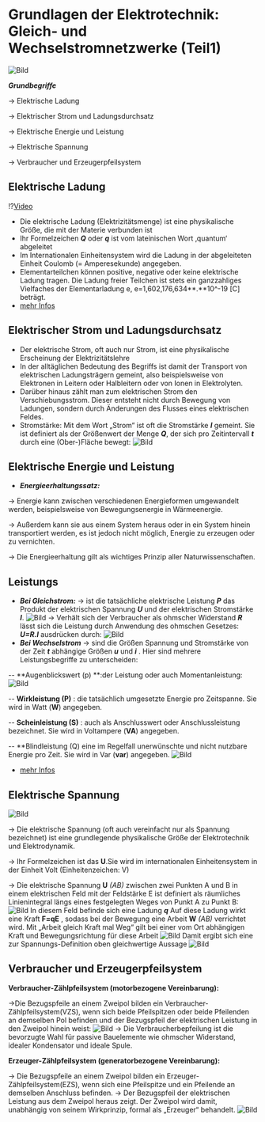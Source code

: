 #	Grundlagen der Elektrotechnik: Gleich- und Wechselstromnetzwerke (Teil1)
![Bild](https://upload.wikimedia.org/wikipedia/commons/e/ed/VFPt_charges_plus_minus_thumb.svg "Das Bild ist lizenziert unter [CC BY-SA 3.0](https://creativecommons.org/licenses/by-sa/3.0/)")

 ***Grundbegriffe***

-> Elektrische Ladung

-> Elektrischer Strom und Ladungsdurchsatz

-> Elektrische Energie und Leistung

-> Elektrische Spannung

-> Verbraucher und Erzeugerpfeilsystem

## Elektrische Ladung

!?[Video](https://openlearnware.tu-darmstadt.de/resource/599 " Das Video von Prof. Dr. Joachim Enders ist lizenziert unter [CC BY-NC-ND 4.0](https://creativecommons.org/licenses/by-nc-nd/4.0/)")

- Die elektrische Ladung (Elektrizitätsmenge) ist eine physikalische Größe, die mit der Materie verbunden ist
- Ihr Formelzeichen ***Q*** oder ***q*** ist vom lateinischen Wort ‚quantum‘ abgeleitet
- Im Internationalen Einheitensystem wird die Ladung in der abgeleiteten Einheit Coulomb (= Amperesekunde) angegeben.
-  Elementarteilchen können positive, negative oder keine elektrische Ladung tragen. Die Ladung freier Teilchen ist stets ein ganzzahliges Vielfaches der Elementarladung e, e=1,602,176,634**.**10^-19 [C] beträgt.
- [mehr Infos](https://de.wikipedia.org/wiki/Elektrische_Ladung)


## Elektrischer Strom und Ladungsdurchsatz
- Der elektrische Strom, oft auch nur Strom, ist eine physikalische Erscheinung der Elektrizitätslehre
- In der alltäglichen Bedeutung des Begriffs ist damit der Transport von elektrischen Ladungsträgern gemeint, also beispielsweise von Elektronen in Leitern oder Halbleitern oder von Ionen in Elektrolyten.
- Darüber hinaus zählt man zum elektrischen Strom den Verschiebungsstrom. Dieser entsteht nicht durch Bewegung von Ladungen, sondern durch Änderungen des Flusses eines elektrischen Feldes.
- Stromstärke: Mit dem Wort „Strom“ ist oft die Stromstärke ***I*** gemeint. Sie ist definiert als der Größenwert der Menge ***Q***, der sich pro Zeitintervall ***t*** durch eine (Ober-)Fläche bewegt:
![Bild](https://wikimedia.org/api/rest_v1/media/math/render/svg/a69de48a707e0051ad3c42cb9f0464402f1ff618)

## Elektrische Energie und Leistung
- ***Energieerhaltungssatz:***

-> Energie kann zwischen verschiedenen Energieformen umgewandelt werden, beispielsweise von Bewegungsenergie in Wärmeenergie.

-> Außerdem kann sie aus einem System heraus oder in ein System hinein transportiert werden, es ist jedoch nicht möglich, Energie zu erzeugen oder zu vernichten.

-> Die Energieerhaltung gilt als wichtiges Prinzip aller Naturwissenschaften.
## Leistungs
- ***Bei Gleichstrom:***
-> ist die tatsächliche elektrische Leistung ***P*** das Produkt der elektrischen Spannung ***U*** und der elektrischen Stromstärke ***I***.
![Bild](https://wikimedia.org/api/rest_v1/media/math/render/svg/def2af68ac9c552e2f3f9bd94e3c0d3b2846a2c1)
-> Verhält sich der Verbraucher als ohmscher Widerstand ***R*** lässt sich die Leistung durch Anwendung des ohmschen Gesetzes: ***U=R.I*** ausdrücken durch:
![Bild](https://wikimedia.org/api/rest_v1/media/math/render/svg/c53743d9e5302d46ece2df8a2804abb8eb943376)
- ***Bei Wechselstrom***
-> sind die Größen Spannung und Stromstärke von der Zeit ***t*** abhängige Größen ***u*** und ***i*** . Hier sind mehrere Leistungsbegriffe zu unterscheiden:

-- **Augenblickswert (p) **:der Leistung oder auch Momentanleistung:
![Bild](https://wikimedia.org/api/rest_v1/media/math/render/svg/178e1bd00510277e1a422fa805aa4f9d5e7a7736)

-- **Wirkleistung (P)** :  die tatsächlich umgesetzte Energie pro Zeitspanne. Sie wird in Watt (**W**) angegeben.

-- **Scheinleistung (S)** :  auch als Anschlusswert oder Anschlussleistung bezeichnet. Sie wird in Voltampere (**VA**) angegeben.

-- **Blindleistung (Q) eine im Regelfall unerwünschte und nicht nutzbare Energie pro Zeit. Sie wird in Var (**var**) angegeben.
![Bild](https://upload.wikimedia.org/wikipedia/commons/c/c1/Leistung-BlindKom.svg "Das Bild ist lizenziert unter [CC BY-SA 3.0](https://creativecommons.org/licenses/by-sa/3.0/) ")
- [mehr Infos](https://de.wikipedia.org/wiki/Elektrische_Leistung)

## Elektrische Spannung
![Bild](https://upload.wikimedia.org/wikipedia/commons/d/da/Spannung_Kugelfeld.svg " Das Bild ist lizenziert unter [CC BY 3.0 DE](https://creativecommons.org/licenses/by/3.0/de/deed.en)")

-> Die elektrische Spannung (oft auch vereinfacht nur als Spannung bezeichnet) ist eine grundlegende physikalische Größe der Elektrotechnik und Elektrodynamik.

-> Ihr Formelzeichen ist das **U**.Sie wird im internationalen Einheitensystem in der Einheit Volt (Einheitenzeichen: V)

-> Die elektrische Spannung **U** *(AB)* zwischen zwei Punkten A und B in einem elektrischen Feld mit der Feldstärke E ist definiert als räumliches Linienintegral längs eines festgelegten Weges von Punkt A zu Punkt B:
![Bild](https://wikimedia.org/api/rest_v1/media/math/render/svg/015808005e285c81659f701b7458ed04e80dead4)
In diesem Feld befinde sich eine Ladung ***q*** Auf diese Ladung wirkt eine Kraft **F=qE** , sodass bei der Bewegung eine Arbeit **W** *(AB)* verrichtet wird. Mit „Arbeit gleich Kraft mal Weg“ gilt bei einer vom Ort abhängigen Kraft und Bewegungsrichtung für diese Arbeit ![Bild](https://wikimedia.org/api/rest_v1/media/math/render/svg/02ac3ecbfdf6a831d12efce413141e9f0be9f81b)
Damit ergibt sich eine zur Spannungs-Definition oben gleichwertige Aussage ![Bild](https://wikimedia.org/api/rest_v1/media/math/render/svg/165754523c007c44b2da039a6bd28a8f4258b4e0)

## Verbraucher und Erzeugerpfeilsystem
**Verbraucher-Zählpfeilsystem (motorbezogene Vereinbarung):**

->Die Bezugspfeile an einem Zweipol bilden ein Verbraucher-Zählpfeilsystem(VZS), wenn sich beide Pfeilspitzen oder beide Pfeilenden an demselben Pol befinden und der Bezugspfeil der elektrischen Leistung in den Zweipol hinein weist:
![Bild](https://upload.wikimedia.org/wikipedia/commons/f/fb/Verbraucher-Zaehlpfeilsystem.svg "Das Bild ist lizenziert unter[CC BY-SA 4.0](https://creativecommons.org/licenses/by-sa/4.0/)")
-> Die Verbraucherbepfeilung ist die bevorzugte Wahl für passive Bauelemente wie ohmscher Widerstand, idealer Kondensator und ideale Spule.

**Erzeuger-Zählpfeilsystem (generatorbezogene Vereinbarung):**

-> Die Bezugspfeile an einem Zweipol bilden ein Erzeuger-Zählpfeilsystem(EZS), wenn sich eine Pfeilspitze und ein Pfeilende an demselben Anschluss befinden.
-> Der Bezugspfeil der elektrischen Leistung aus dem Zweipol heraus zeigt. Der Zweipol wird damit, unabhängig von seinem Wirkprinzip, formal als „Erzeuger“ behandelt.
![Bild](https://upload.wikimedia.org/wikipedia/commons/4/41/Erzeuger-Zaehlpfeilsystem.svg "Das Bild ist lizenziert unter [CC BY-SA 4.0](https://creativecommons.org/licenses/by-sa/4.0/)")
